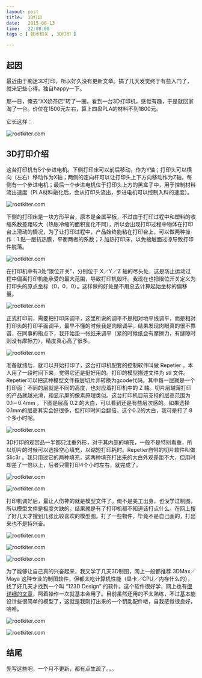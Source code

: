 ```yaml
---
layout: post
title:  3D打印
date:   2015-06-13
time:   22:08:00
tags : [ 技术相关 , 3D打印 ]

---
```


## 起因

最近由于痴迷3D打印，所以好久没有更新文章。搞了几天发觉终于有些入门了，就来记些心得。独自happy一下。

那一日，俺去“XX奶茶店”转了一圈，看到一台3D打印机，感觉有趣，于是就回家淘了一台。价位在1500元左右，算上四盘PLA的材料不到1800元。

它长这样：


![rootkiter.com](http://rootkiter.com/images/2015_06_14_00_00/quanji.png)

## 3D打印介绍

这台打印机有5个步进电机。下侧打印床可以前后移动，作为Y轴；打印头可以横向（左右）移动作为X轴；两侧的定向杆可以让打印头上下方向移动作为Z轴，每侧有一个步进电机；最后一个步进电机位于打印头上方的黑盒子中，用于控制材料流出速度（PLA材料融化后，会从打印头流出，步进电机可以控制入料的速度）。


![rootkiter.com](http://rootkiter.com/images/2015_06_14_00_00/jichudianji.png)

下侧的打印床是一块方形平台，原本是金属平板，不过由于打印过程中和塑料的收缩系数差距较大（热胀冷缩的面积变化不同），所以会出现打印过程中物体在打印台上滑动的情况，为了让打印过程中，产品始终能粘在打印台上，可以做两种操作：1.贴一层抗热膜，平衡两者的系数；2.加热打印床，以免接触面过凉导致打印件脱落。

![rootkiter.com](http://rootkiter.com/images/2015_06_14_00_00/jiaodai.png)

在打印机中有3处“限位开关”，分别位于 X／Y／Z 轴的尽头处，这是防止运动过程中偏离打印机能承受的最大范围，导致打印机毁坏。我现在也把限位开关定义为打印头的原点坐标（0，0，0）。这样做的好处是不用总去计算起始坐标的偏移量。


![rootkiter.com](http://rootkiter.com/images/2015_06_14_00_00/xianweikaiguan.png)

正式打印前，需要把打印床调平，这里所说的调平不是相对地平线调平，而是相对打印头的打印平面调平，最早不懂的时候我是肉眼调平，结果发现肉眼真的很不靠谱，在同事的指点下，我开始垫一张纸来调平（紧的时候纸会有摩擦力，有缝隙时则没有摩擦力），精度真心高了很多。


![rootkiter.com](http://rootkiter.com/images/2015_06_14_00_00/tiaoping.png)

准备就绪后，就可以开始打印了，这台打印机配套的控制软件叫做 Repetier 。本人用了一段时间下来，觉得它还是挺好用的。打印的模型描述文件为 stl 文件。Repetier可以把这种模型文件按层切片并转换为gcode代码。其中每一层就是一个打印面；不同的层就是不同的高度，也对应着打印机中的 Z 轴。切片层越薄打印的产品就越光滑，和显示屏的像素原理类似。这台打印机目前支持的层高范围为 0.1－0.4mm 。下图是层高 0.2 的大白，可以看到还是有些层次感的。如果选择 0.1mm的层高其实会好很多，但打印时间会翻倍。这个0.2的大白，我可是打了 8 个多小时呢。


![rootkiter.com](http://rootkiter.com/images/2015_06_14_00_00/dabai.png)

3D打印的观赏品一半都只注重外形，对于其内部的填充，一般不是特别看重，所以切片的时候可以选择空心填充，以缩短打印耗时。Repetier自带的切片软件叫做 Slic3r 。我只用过它的两种填充，这两种填充打出来的大白外观差距不大，但用时却差了一倍以上，后者只需打印4个小时左右，就完成了。

![rootkiter.com](http://rootkiter.com/images/2015_06_14_00_00/qiepian1.png)

![rootkiter.com](http://rootkiter.com/images/2015_06_14_00_00/qiepian2.png)

打印机调好后，最让人伤神的就是模型文件了。俺不是美工出身，也没学过制图，所以模型文件是极度欠缺的。结果就是有了打印机都不知道该打点什么。在网上搜了好几天才搜到几张比较喜欢的模型图。打了一些物件，毕竟不是自己画的，打出来也不是特兴奋。


![rootkiter.com](http://rootkiter.com/images/2015_06_14_00_00/beiz.png)


![rootkiter.com](http://rootkiter.com/images/2015_06_14_00_00/hama.png)


![rootkiter.com](http://rootkiter.com/images/2015_06_14_00_00/zixingche.png)

为了能够让自己真的兴奋起来，我又学了几天3D制图，网上一般都推荐 3DMax／Maya 这种专业的制图软件，但都太吃计算机性能（显卡／CPU／内存什么的），找了好几天才找到一个叫 “123D Design” 的软件。这个软件很好学，网上也有[很详细的文章](http://www.tuicool.com/articles/yiimquB)，照着操作一次就基本会用了。目前虽然还用的不太熟练，不过基本能设计些很简单的模型了，这就是我刚打出来的一个钥匙配件喽，自我感觉很良好，哈哈。

![rootkiter.com](http://rootkiter.com/images/2015_06_14_00_00/yaoshikou1.png)

![rootkiter.com](http://rootkiter.com/images/2015_06_14_00_00/yaoshikou.png)

## 结尾

先写这些吧，一个月不更新，都有点生疏了。。。
